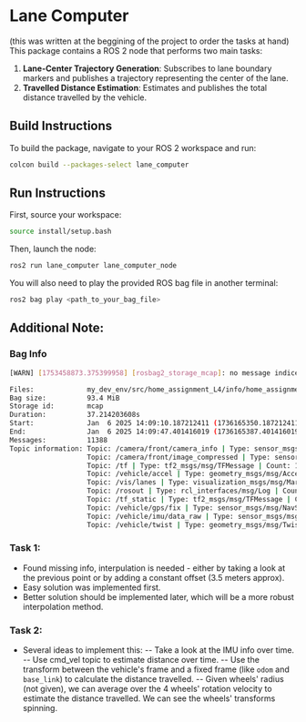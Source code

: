 # Lane Computer 
(this was written at the beggining of the project to order the tasks at hand)
This package contains a ROS 2 node that performs two main tasks:
1.  **Lane-Center Trajectory Generation**: Subscribes to lane boundary markers and publishes a trajectory representing the center of the lane.
2.  **Travelled Distance Estimation**: Estimates and publishes the total distance travelled by the vehicle.

## Build Instructions

To build the package, navigate to your ROS 2 workspace and run:

```bash
colcon build --packages-select lane_computer
```

## Run Instructions

First, source your workspace:

```bash
source install/setup.bash
```

Then, launch the node:

```bash
ros2 run lane_computer lane_computer_node
```

You will also need to play the provided ROS bag file in another terminal:

```bash
ros2 bag play <path_to_your_bag_file>
```

## Additional Note:
### Bag Info
```bash
[WARN] [1753458873.375399958] [rosbag2_storage_mcap]: no message indices found, falling back to reading in file order

Files:             my_dev_env/src/home_assignment_L4/info/home_assignment.mcap
Bag size:          93.4 MiB
Storage id:        mcap
Duration:          37.214203608s
Start:             Jan  6 2025 14:09:10.187212411 (1736165350.187212411)
End:               Jan  6 2025 14:09:47.401416019 (1736165387.401416019)
Messages:          11388
Topic information: Topic: /camera/front/camera_info | Type: sensor_msgs/msg/CameraInfo | Count: 209 | Serialization Format: cdr
                   Topic: /camera/front/image_compressed | Type: sensor_msgs/msg/CompressedImage | Count: 558 | Serialization Format: cdr
                   Topic: /tf | Type: tf2_msgs/msg/TFMessage | Count: 1717 | Serialization Format: cdr
                   Topic: /vehicle/accel | Type: geometry_msgs/msg/AccelStamped | Count: 209 | Serialization Format: cdr
                   Topic: /vis/lanes | Type: visualization_msgs/msg/MarkerArray | Count: 209 | Serialization Format: cdr
                   Topic: /rosout | Type: rcl_interfaces/msg/Log | Count: 10 | Serialization Format: cdr
                   Topic: /tf_static | Type: tf2_msgs/msg/TFMessage | Count: 994 | Serialization Format: cdr
                   Topic: /vehicle/gps/fix | Type: sensor_msgs/msg/NavSatFix | Count: 37 | Serialization Format: cdr
                   Topic: /vehicle/imu/data_raw | Type: sensor_msgs/msg/Imu | Count: 3722 | Serialization Format: cdr
                   Topic: /vehicle/twist | Type: geometry_msgs/msg/TwistStamped | Count: 3723 | Serialization Format: cdr
```
### Task 1:
- Found missing info, interpulation is needed - either by taking a look at the 
previous point or by adding a constant offset (3.5 meters approx). 
- Easy solution was implemented first.
- Better solution should be implemented later, which will be a more robust 
interpolation method.

### Task 2:
- Several ideas to implement this:
-- Take a look at the IMU info over time.
-- Use cmd_vel topic to estimate distance over time.
-- Use the transform between the vehicle's frame and a fixed frame 
(like `odom` and `base_link`) to calculate the distance travelled.
-- Given wheels' radius (not given), we can average over the 4 wheels' rotation velocity to
estimate the distance travelled. We can see the wheels' transforms spinning.